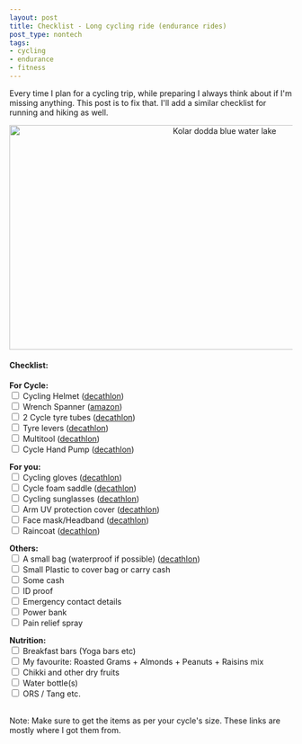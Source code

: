 ```yaml
---
layout: post
title: Checklist - Long cycling ride (endurance rides)
post_type: nontech
tags:
- cycling
- endurance
- fitness
---
```


<p>
Every time I plan for a cycling trip, while preparing I always think about if I'm missing anything. This post is to fix that. I'll add a similar checklist for running and hiking as well.
</p>

<center><img class="img-responsive" src="{{ site.url }}/assets/images/cycling_trip/cycling_checklist.jpg" alt="Kolar dodda blue water lake" style="width:750px;height:400px;" /></center>

<h4>Checklist:</h4>

<b>For Cycle:</b><br>
<input type="checkbox"> Cycling Helmet (<a target="_blank" href="https://www.decathlon.in/p/8500051_st-50-mountain-bike-helmet-black.html">decathlon</a>)<br>
<input type="checkbox"> Wrench Spanner (<a target="_blank" href="https://www.amazon.in/dp/B00LGE1Z">amazon</a>)<br>
<input type="checkbox"> 2 Cycle tyre tubes (<a target="_blank" href="https://www.decathlon.in/p/8311095_700x1825-inner-tube-80mm-presta.html">decathlon</a>)<br>
<input type="checkbox"> Tyre levers (<a target="_blank" href="https://www.decathlon.in/p/8359629_puncture-repair-kit-and-adjustments-500-hand-pump-3-tyre-levers-1-multitool.html">decathlon</a>)<br>
<input type="checkbox"> Multitool (<a target="_blank" href="https://www.decathlon.in/p/8359629_puncture-repair-kit-and-adjustments-500-hand-pump-3-tyre-levers-1-multitool.html">decathlon</a>)<br>
<input type="checkbox"> Cycle Hand Pump (<a target="_blank" href="https://www.decathlon.in/p/8359629_puncture-repair-kit-and-adjustments-500-hand-pump-3-tyre-levers-1-multitool.html">decathlon</a>)<br>

<b>For you:</b><br>
<input type="checkbox"> Cycling gloves (<a target="_blank" href="https://www.decathlon.in/p/8327103_300-cycling-gloves-black.html">decathlon</a>)<br>
<input type="checkbox"> Cycle foam saddle (<a target="_blank" href="https://www.decathlon.in/p/8381098_500-memory-foam-saddle-cover-size-m-black.html">decathlon</a>)<br>
<input type="checkbox"> Cycling sunglasses (<a target="_blank" href="https://www.decathlon.in/p/8118519_arenberg-sunglasses-cycling-running-adult-yellow-category-1.html">decathlon</a>)<br>
<input type="checkbox"> Arm UV protection cover (<a target="_blank" href="https://www.decathlon.in/p/8518751_roadr-arm-cover-uv-black.html">decathlon</a>)<br>
<input type="checkbox"> Face mask/Headband (<a target="_blank" href="https://www.decathlon.in/p/8493103_mountain-trekking-headband-trek-500-multi-position-black.html">decathlon</a>)<br>
<input type="checkbox"> Raincoat (<a target="_blank" href="https://www.decathlon.in/p/8300326_rain-cut-men-s-rain-hiking-jacket-black.html">decathlon</a>)<br>

<b>Others:</b><br>
<input type="checkbox"> A small bag (waterproof if possible) (<a target="_blank" href="https://www.decathlon.in/p/8348925_arpenaz-10-ultra-compact-ultra-lightweight-backpack-blue.html">decathlon</a>)<br>
<input type="checkbox"> Small Plastic to cover bag or carry cash<br>
<input type="checkbox"> Some cash<br>
<input type="checkbox"> ID proof<br>
<input type="checkbox"> Emergency contact details<br>
<input type="checkbox"> Power bank<br>
<input type="checkbox"> Pain relief spray<br>

<b>Nutrition:</b><br>
<input type="checkbox"> Breakfast bars (Yoga bars etc)<br>
<input type="checkbox"> My favourite: Roasted Grams + Almonds + Peanuts + Raisins mix<br>
<input type="checkbox"> Chikki and other dry fruits<br>
<input type="checkbox"> Water bottle(s)<br>
<input type="checkbox"> ORS / Tang etc.<br>

<br>
Note: Make sure to get the items as per your cycle's size. These links are mostly where I got them from.